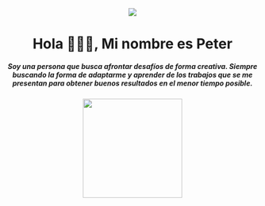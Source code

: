 <div id="header" align="center">
    <img src="https://user-images.githubusercontent.com/72949565/213952973-75298317-5087-4e0d-b5a4-dcf5c3024919.png">
    <h1 align="center">Hola 👨🏻‍💻, Mi nombre es Peter</h1>
    <h5 align="center">Soy una persona que busca afrontar desafíos de forma creativa. Siempre buscando la forma de adaptarme y aprender de los trabajos que se me presentan para obtener buenos resultados en el menor tiempo posible.</h5>
    <img src="https://media.giphy.com/media/ZvLUtG6BZkBi0/giphy.gif" width="200">
</div>
